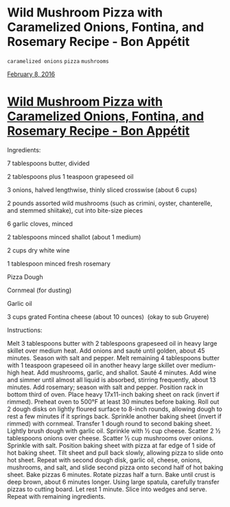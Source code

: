 # Wild Mushroom Pizza with Caramelized Onions, Fontina, and Rosemary Recipe - Bon Appétit

`caramelized onions` `pizza` `mushrooms`

[February 8, 2016](https://hashtagrecipes.tumblr.com/post/138953210462/wild-mushroom-pizza-with-caramelized-onions)

# [Wild Mushroom Pizza with Caramelized Onions, Fontina, and Rosemary Recipe \- Bon Appétit](https://t.umblr.com/redirect?z=http://www.bonappetit.com/recipe/wild-mushroom-pizza-with-caramelized-onions-fontina-and-rosemary&t=ZDU2ZjMwN2M1OTVhZTQwZDU3YmQ1M2UyZGFhNzQ5NjNjNTllYjUxYSxRSDlrMld2dw==&b=t:zZ3NOPhvh7uRX6k2fs1rbg&p=https://hashtagrecipes.tumblr.com/post/138953210462/wild-mushroom-pizza-with-caramelized-onions&m=0)

Ingredients:

7 tablespoons butter, divided 

2 tablespoons plus 1 teaspoon grapeseed oil 

3 onions, halved lengthwise, thinly sliced crosswise \(about 6 cups\) 

2 pounds assorted wild mushrooms \(such as crimini, oyster, chanterelle, and stemmed shiitake\), cut into bite\-size pieces 

6 garlic cloves, minced 

2 tablespoons minced shallot \(about 1 medium\) 

2 cups dry white wine 

1 tablespoon minced fresh rosemary 

Pizza Dough 

Cornmeal \(for dusting\) 

Garlic oil 

3 cups grated Fontina cheese \(about 10 ounces\)  \(okay to sub Gruyere\)

Instructions:

Melt 3 tablespoons butter with 2 tablespoons grapeseed oil in heavy large skillet over medium heat. Add onions and sauté until golden, about 45 minutes. Season with salt and pepper. Melt remaining 4 tablespoons butter with 1 teaspoon grapeseed oil in another heavy large skillet over medium\-high heat. Add mushrooms, garlic, and shallot. Sauté 4 minutes. Add wine and simmer until almost all liquid is absorbed, stirring frequently, about 13 minutes. Add rosemary; season with salt and pepper. Position rack in bottom third of oven. Place heavy 17x11\-inch baking sheet on rack \(invert if rimmed\). Preheat oven to 500°F at least 30 minutes before baking. Roll out 2 dough disks on lightly floured surface to 8\-inch rounds, allowing dough to rest a few minutes if it springs back. Sprinkle another baking sheet \(invert if rimmed\) with cornmeal. Transfer 1 dough round to second baking sheet. Lightly brush dough with garlic oil. Sprinkle with ½ cup cheese. Scatter 2 ½ tablespoons onions over cheese. Scatter ½ cup mushrooms over onions. Sprinkle with salt. Position baking sheet with pizza at far edge of 1 side of hot baking sheet. Tilt sheet and pull back slowly, allowing pizza to slide onto hot sheet. Repeat with second dough disk, garlic oil, cheese, onions, mushrooms, and salt, and slide second pizza onto second half of hot baking sheet. Bake pizzas 6 minutes. Rotate pizzas half a turn. Bake until crust is deep brown, about 6 minutes longer. Using large spatula, carefully transfer pizzas to cutting board. Let rest 1 minute. Slice into wedges and serve. Repeat with remaining ingredients.

